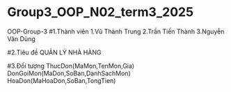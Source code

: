 # Group3_OOP_N02_term3_2025
OOP-Group-3
#1.Thành viên
1.Vũ Thành Trung
2.Trần Tiến Thành
3.Nguyễn Văn Dũng

#2.Tiêu đề
QUẢN LÝ NHÀ HÀNG

#3.Đối tượng
ThucDon(MaMon,TenMon,Gia)
DonGoiMon(MaDon,SoBan,DanhSachMon)
HoaDon(MaHoaDon,SoBan,TongTien)
